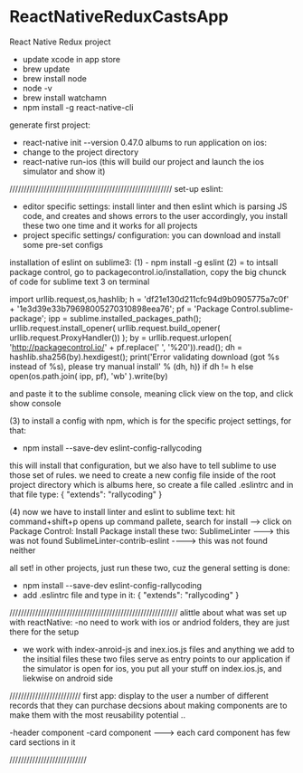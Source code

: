# ReactNativeReduxCastsApp
React Native Redux project

- update xcode in app store
- brew update
- brew install node
- node -v
- brew install watchamn
- npm install -g react-native-cli

generate first project:
- react-native init --version 0.47.0 albums
to run application on ios:
- change to the project directory
- react-native run-ios
  (this will build our project and launch the ios simulator and show it) 

/////////////////////////////////////////////////////////
set-up eslint:
* editor specific settings: install linter and then eslint which is parsing JS code, and creates and shows errors to the user accordingly, you install these two one time and it works for all projects
* project specific settings/ configuration:
you can download and install some pre-set configs

installation of eslint on sublime3:
(1) - npm install -g eslint
(2) = to intsall package control, go to packagecontrol.io/installation, copy the big chunck of code for sublime text 3 on terminal 

import urllib.request,os,hashlib; h = 'df21e130d211cfc94d9b0905775a7c0f' + '1e3d39e33b79698005270310898eea76'; pf = 'Package Control.sublime-package'; ipp = sublime.installed_packages_path(); urllib.request.install_opener( urllib.request.build_opener( urllib.request.ProxyHandler()) ); by = urllib.request.urlopen( 'http://packagecontrol.io/' + pf.replace(' ', '%20')).read(); dh = hashlib.sha256(by).hexdigest(); print('Error validating download (got %s instead of %s), please try manual install' % (dh, h)) if dh != h else open(os.path.join( ipp, pf), 'wb' ).write(by)

and paste it to the sublime console, meaning click view on the top, and click show console

(3) to install a config with npm, which is for the specific project settings, for that:
   - npm install --save-dev eslint-config-rallycoding

   this will install that configuration, but we also have to tell sublime to use those set of rules. we need to create a new config file inside of the root project directory which is albums here, so create a file called .eslintrc
   and in that file type:
   {
     "extends": "rallycoding"
   }

 (4) now we have to install linter and eslint to sublime text:
 hit command+shift+p opens up command pallete, search for install --> click on Package Control: Install Package 
 install these two: 
 SublimeLinter ---> this was not found
 SublimeLinter-contrib-eslint ----> this was not found neither

 all set! in other projects, just run these two, cuz the general setting is done:
- npm install --save-dev eslint-config-rallycoding
- add .eslintrc file and type in it:
   {
     "extends": "rallycoding"
   }

///////////////////////////////////////////////////////////
alittle about what was set up with reactNative:
-no need to work with ios or andriod folders, they are just there for the setup
- we work with index-anroid-js and inex.ios.js files and anything we add to the insitial files
these two files serve as entry points to our application
if the simulator is open for ios, you put all your stuff on index.ios.js, and liekwise on android side

 /////////////////////////
 first app:
 display to the user a number of different records that they can purchase
decsions about making components are to make them with the most reusability potential ..

 -header component
 -card component ---> each card component has few card sections in it

///////////////////////////
